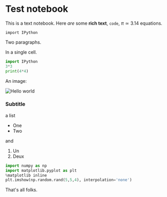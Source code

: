 # Test notebook

This is a text notebook. Here *are* some **rich text**, `code`, $\pi\simeq 3.14$ equations.

```
import IPython
```

Two paragraphs.

In a single cell.

```python
import IPython
3*3
print(4*4)
```

An image:

![Hello world](http://wristgeek.com/wp-content/uploads/2014/09/hello_world.png)

### Subtitle

a list

* One
* Two

and

1. Un
2. Deux

```python
import numpy as np
import matplotlib.pyplot as plt
%matplotlib inline
plt.imshow(np.random.rand(5,5,4), interpolation='none')
```

That's all folks.
